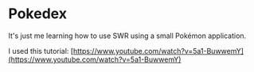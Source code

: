 # Pokedex

It's just me learning how to use SWR using a small Pokémon application.

I used this tutorial: [https://www.youtube.com/watch?v=5a1-BuwwemY](https://www.youtube.com/watch?v=5a1-BuwwemY)
